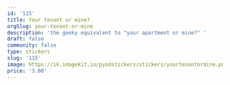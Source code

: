 ```yaml
---
id: '115'
title: Your tenant or mine?
orgSlug: your-tenant-or-mine
description: 'the geeky equivalent to "your apartment or mine?" '
draft: false
community: false
type: stickers
slug: '115'
image: https://ik.imagekit.io/pyodstickers/stickers/yourtenantormine.png
price: '3.00'
---
```

